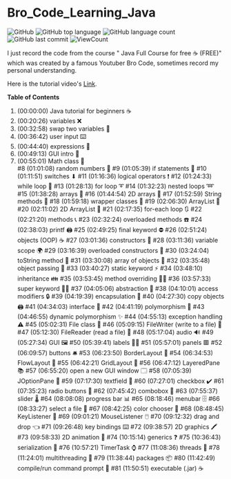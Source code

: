 # Bro_Code_Learning_Java


![GitHub](https://img.shields.io/github/license/fermat01/Bro_Code_Learning_Java?style=flat)
![GitHub top language](https://img.shields.io/github/languages/top/fermat01/Bro_Code_Learning_Java?style=flat)
![GitHub language count](https://img.shields.io/github/languages/count/fermat01/Bro_Code_Learning_Java?style=flat)
![GitHub last commit](https://img.shields.io/github/last-commit/fermat01/Bro_Code_Learning_Java?style=flat)
![ViewCount](https://views.whatilearened.today/views/github/fermat01/Bro_Code_Learning_Java.svg?cache=remove)




I just record the code from the course " Java Full Course for free ☕ (FREE)" which was created by a famous Youtuber Bro Code, sometimes record my personal understanding.

Here is the tutorial video's [Link](https://www.youtube.com/watch?v=xk4_1vDrzzo&ab_channel=BroCode).

**Table of Contents**

1.   (00:00:00)  Java tutorial for beginners ☕
2.   (00:20:26)  variables ❌   
3.   (00:32:58)  swap two variables 💱
4.   (00:36:42)  user input ⌨️
5.   (00:44:40)  expressions 🧮
6.   (00:49:13)  GUI intro 🚩   
7.   (00:55:01)  Math class 📐   
#8   (01:01:08)  random numbers 🎲
#9   (01:05:39)  if statements 🚧
#10 (01:11:51)    switches ⬇
#11 (01:16:36)  logical operators ❗
#12 (01:24:33)  while loop 🔄
#13 (01:28:13)  for loop ➰
#14 (01:32:23)  nested loops ➿
#15 (01:38:28)  arrays 🚗
#16 (01:44:54)  2D arrays 🚚
#17 (01:52:59)  String methods 💬
#18 (01:59:18)  wrapper classes 🎁
#19 (02:06:30)  ArrayList 🧾
#20 (02:11:02)  2D ArrayList 📜
#21 (02:17:35)  for-each loop 🔃
#22 (02:21:20)  methods 📞
#23 (02:32:24)  overloaded methods ☎️
#24 (02:38:03)  printf 🖨️
#25 (02:49:25)  final keyword ⛔
#26 (02:51:24)  objects (OOP) ☕
#27 (03:01:36)  constructors 👷
#28 (03:11:36)  variable scope 🌍
#29 (03:16:39)  overloaded constructors 🍕
#30 (03:24:04)  toString method 🎉
#31 (03:30:08)  array of objects 🍱
#32 (03:35:48)  object passing 🏬
#33 (03:40:27)  static keyword ⚡
#34 (03:48:10)  inheritance 👪
#35 (03:53:45)  method overriding 🙅‍♂️
#36 (03:57:33)  super keyword 🦸‍♂️
#37 (04:05:06)  abstraction 👻
#38 (04:10:01)  access modifiers 🔒
#39 (04:19:39)  encapsulation 💊
#40 (04:27:30)  copy objects 🖨️
#41 (04:34:03)  interface 🦅
#42 (04:41:19)  polymorphism 🏁
#43 (04:46:55)  dynamic polymorphism ✨
#44 (04:55:13)  exception handling ⚠️
#45 (05:02:31)  File class 📁
#46 (05:09:15)  FileWriter (write to a file) 📝
#47 (05:12:30)  FileReader (read a file) 📖
#48 (05:17:04)  audio 🔊
#49 (05:27:34)  GUI 🖼️
#50 (05:39:41)  labels 👨‍💻
#51 (05:57:01)  panels 🟥
#52 (06:09:57)  buttons 🛎️
#53 (06:23:50)  BorderLayout 🧭
#54 (06:34:53)  FlowLayout 🌊
#55 (06:42:21)  GridLayout 🔳
#56 (06:47:12)  LayeredPane 📚
#57 (06:55:20)  open a new GUI window 🗔
#58 (07:05:39)  JOptionPane 🛑
#59 (07:17:30)  textfield 📛
#60 (07:27:01)  checkbox ✔️
#61 (07:35:23)  radio buttons 🔘
#62 (07:45:42)  combobox 📑
#63 (07:55:37)  slider 🌡️
#64 (08:08:08)  progress bar 📊
#65 (08:18:46)  menubar 🗄️
#66 (08:33:27)  select a file 🔎
#67 (08:42:25)  color chooser 🎨
#68 (08:48:45)  KeyListener 🚀
#69 (09:01:21)  MouseListener 🖱️
#70 (09:12:32)  drag and drop 👈
#71 (09:26:48)  key bindings ⌨️
#72 (09:38:57)  2D graphics 🖍️
#73 (09:58:33)  2D animation 👾
#74 (10:15:14)  generics ❓
#75 (10:36:43)  serialization 🥣
#76 (10:57:21)  TimerTask ⌚
#77 (11:08:36)  threads 🧵
#78 (11:24:01)  multithreading 🧶
#79 (11:38:44)  packages 📦
#80 (11:42:49)  compile/run command prompt 💽
#81 (11:50:51)  executable (.jar) ☕


